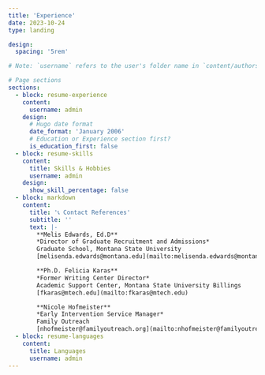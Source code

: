 ```yaml
---
title: 'Experience'
date: 2023-10-24
type: landing

design:
  spacing: '5rem'

# Note: `username` refers to the user's folder name in `content/authors/`

# Page sections
sections:
  - block: resume-experience
    content:
      username: admin
    design:
      # Hugo date format
      date_format: 'January 2006'
      # Education or Experience section first?
      is_education_first: false
  - block: resume-skills
    content:
      title: Skills & Hobbies
      username: admin
    design:
      show_skill_percentage: false
  - block: markdown
    content:
      title: '📞 Contact References'
      subtitle: ''
      text: |-
        **Melis Edwards, Ed.D**  
        *Director of Graduate Recruitment and Admissions*  
        Graduate School, Montana State University  
        [melisenda.edwards@montana.edu](mailto:melisenda.edwards@montana.edu)  

        **Ph.D. Felicia Karas**  
        *Former Writing Center Director*  
        Academic Support Center, Montana State University Billings  
        [fkaras@mtech.edu](mailto:fkaras@mtech.edu)  

        **Nicole Hofmeister**  
        *Early Intervention Service Manager*  
        Family Outreach  
        [nhofmeister@familyoutreach.org](mailto:nhofmeister@familyoutreach.org)  
  - block: resume-languages
    content:
      title: Languages
      username: admin
---
```

